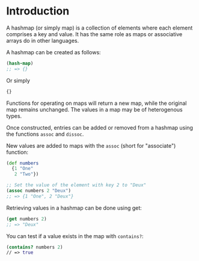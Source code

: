 # Introduction

A hashmap (or simply map) is a collection of elements where each element comprises a key and value. It has the same role as maps or associative arrays do in other languages.

A hashmap can be created as follows:

```clojure
(hash-map)
;; => {}
```

Or simply

```clojure
{}
```
Functions for operating on maps will return a new map, while the original map remains unchanged.
The values in a map may be of heterogenous types. 

Once constructed, entries can be added or removed from a hashmap using the functions `assoc` and `dissoc`.

New values are added to maps with the `assoc` (short for "associate") function:

```clojure
(def numbers
  {1 "One"
   2 "Two"})

;; Set the value of the element with key 2 to "Deux"
(assoc numbers 2 "Deux")
;; => {1 "One", 2 "Deux"}
```

Retrieving values in a hashmap can be done using get:

```clojure
(get numbers 2)
;; => "Deux"
```

You can test if a value exists in the map with `contains?`:

```clojure
(contains? numbers 2)
// => true
```
